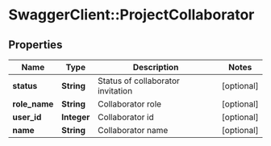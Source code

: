 # SwaggerClient::ProjectCollaborator

## Properties
Name | Type | Description | Notes
------------ | ------------- | ------------- | -------------
**status** | **String** | Status of collaborator invitation | [optional] 
**role_name** | **String** | Collaborator role | [optional] 
**user_id** | **Integer** | Collaborator id | [optional] 
**name** | **String** | Collaborator name | [optional] 


